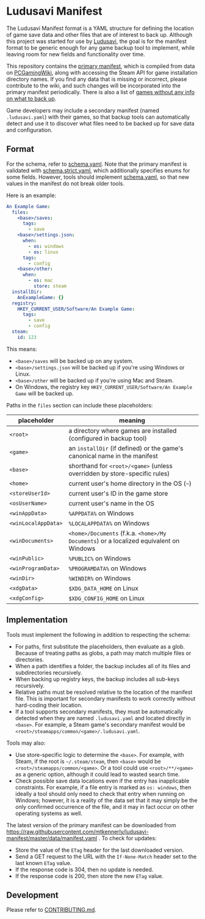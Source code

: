 # Ludusavi Manifest
The Ludusavi Manifest format is a YAML structure for defining the location of
game save data and other files that are of interest to back up. Although this
project was started for use by [Ludusavi](https://github.com/mtkennerly/ludusavi),
the goal is for the manifest format to be generic enough for any game backup tool
to implement, while leaving room for new fields and functionality over time.

This repository contains the [primary manifest](data/manifest.yaml), which is
compiled from data on [PCGamingWiki](https://www.pcgamingwiki.com/wiki/Home),
along with accessing the Steam API for game installation directory names.
If you find any data that is missing or incorrect, please contribute to the wiki,
and such changes will be incorporated into the primary manifest periodically.
There is also a list of [games without any info on what to back up](data/missing.md).

Game developers may include a secondary manifest (named `.ludusavi.yaml`) with
their games, so that backup tools can automatically detect and use it to discover
what files need to be backed up for save data and configuration.

## Format
For the schema, refer to [schema.yaml](data/schema.yaml). Note that the primary
manifest is validated with [schema.strict.yaml](data/schema.strict.yaml), which
additionally specifies enums for some fields. However, tools should implement
[schema.yaml](data/schema.yaml), so that new values in the manifest do not break
older tools.

Here is an example:

```yaml
An Example Game:
  files:
    <base>/saves:
      tags:
        - save
    <base>/settings.json:
      when:
        - os: windows
        - os: linux
      tags:
        - config
    <base>/other:
      when:
        - os: mac
          store: steam
  installDir:
    AnExampleGame: {}
  registry:
    HKEY_CURRENT_USER/Software/An Example Game:
      tags:
        - save
        - config
  steam:
    id: 123
```

This means:

* `<base>/saves` will be backed up on any system.
* `<base>/settings.json` will be backed up if you're using Windows or Linux.
* `<base>/other` will be backed up if you're using Mac and Steam.
* On Windows, the registry key `HKEY_CURRENT_USER/Software/An Example Game` will be
  backed up.

Paths in the `files` section can include these placeholders:

| placeholder         | meaning                                                                                |
|---------------------|----------------------------------------------------------------------------------------|
| `<root>`            | a directory where games are installed (configured in backup tool)                      |
| `<game>`            | an `installDir` (if defined) or the game's canonical name in the manifest              |
| `<base>`            | shorthand for `<root>/<game>` (unless overridden by store-specific rules)              |
| `<home>`            | current user's home directory in the OS (`~`)                                          |
| `<storeUserId>`     | current user's ID in the game store                                                    |
| `<osUserName>`      | current user's name in the OS                                                          |
| `<winAppData>`      | `%APPDATA%` on Windows                                                                 |
| `<winLocalAppData>` | `%LOCALAPPDATA%` on Windows                                                            |
| `<winDocuments>`    | `<home>/Documents` (f.k.a. `<home>/My Documents`) or a localized equivalent on Windows |
| `<winPublic>`       | `%PUBLIC%` on Windows                                                                  |
| `<winProgramData>`  | `%PROGRAMDATA%` on Windows                                                             |
| `<winDir>`          | `%WINDIR%` on Windows                                                                  |
| `<xdgData>`         | `$XDG_DATA_HOME` on Linux                                                              |
| `<xdgConfig>`       | `$XDG_CONFIG_HOME` on Linux                                                            |

## Implementation
Tools must implement the following in addition to respecting the schema:

* For paths, first substitute the placeholders, then evaluate as a glob.
  Because of treating paths as globs, a path may match multiple files or
  directories.
* When a path identifies a folder, the backup includes all of its files
  and subdirectories recursively.
* When backing up registry keys, the backup includes all sub-keys recursively.
* Relative paths must be resolved relative to the location of the manifest file.
  This is important for secondary manifests to work correctly without
  hard-coding their location.
* If a tool supports secondary manifests, they must be automatically detected
  when they are named `.ludusavi.yaml` and located directly in `<base>`.
  For example, a Steam game's secondary manifest would be `<root>/steamapps/common/<game>/.ludusavi.yaml`.

Tools may also:

* Use store-specific logic to determine the `<base>`. For example,
  with Steam, if the root is `~/.steam/steam`, then `<base>` would be
  `<root>/steamapps/common/<game>`. Or a tool could use `<root>/**/<game>`
  as a generic option, although it could lead to wasted search time.
* Check possible save data locations even if the entry has inapplicable
  constraints. For example, if a file entry is marked as `os: windows`, then
  ideally a tool should only need to check that entry when running on Windows;
  however, it is a reality of the data set that it may simply be the only
  confirmed occurrence of the file, and it may in fact occur on other operating
  systems as well.

The latest version of the primary manifest can be downloaded from
https://raw.githubusercontent.com/mtkennerly/ludusavi-manifest/master/data/manifest.yaml .
To check for updates:

* Store the value of the `ETag` header for the last downloaded version.
* Send a GET request to the URL with the `If-None-Match` header set to the
  last known `ETag` value.
* If the response code is 304, then no update is needed.
* If the response code is 200, then store the new `ETag` value.

## Development
Please refer to [CONTRIBUTING.md](CONTRIBUTING.md).
